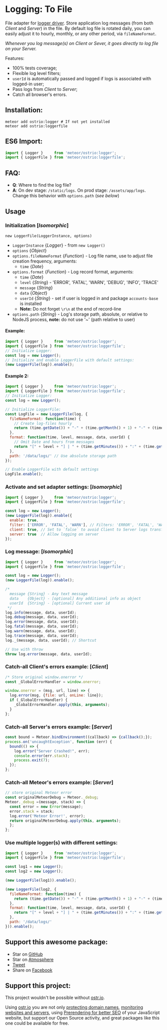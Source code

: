 Logging: To File
========
File adapter for [logger driver](https://github.com/VeliovGroup/Meteor-logger). Store application log messages (from both *Client* and *Server*) in the file. By default log file is rotated daily, you can easily adjust it to hourly, monthly, or any other period, via `fileNameFormat`.

*Whenever you log message(s) on Client or Sever, it goes directly to log file on your Server.*

Features:
 - 100% tests coverage;
 - Flexible log level filters;
 - `userId` is automatically passed and logged if logs is associated with logged-in user;
 - Pass logs from *Client* to *Server*;
 - Catch all browser's errors.

## Installation:
```shell
meteor add ostrio:logger # If not yet installed
meteor add ostrio:loggerfile
```

## ES6 Import:
```jsx
import { Logger }     from 'meteor/ostrio:logger';
import { LoggerFile } from 'meteor/ostrio:loggerfile';
```

## FAQ:
 - __Q__: Where to find the log file?
 - __A__: On dev stage: `/static/logs`. On prod stage: `/assets/app/logs`. Change this behavior with `options.path` (*see below*)

## Usage
### Initialization [*Isomorphic*]
`new LoggerFile(LoggerInstance, options)`
  - `LoggerInstance` {*Logger*} - from `new Logger()`
  - `options` {*Object*}
  - `options.fileNameFormat` {*Function*} - Log file name, use to adjust file creation frequency, arguments:
    - `time` {*Date*}
  - `options.format` {*Function*} - Log record format, arguments:
    - `time` {*Date*}
    - `level` {*String*} - 'ERROR', 'FATAL', 'WARN', 'DEBUG', 'INFO', 'TRACE'
    - `message` {*String*}
    - `data` {*Object*}
    - `userId` {*String*} - set if user is logged in and package `accounts-base` is installed
    - __Note:__ Do not forget `\r\n` at the end of record-line
  - `options.path` {*String*} - Log's storage path, absolute, or relative to NodeJS process, __note:__ do not use '~' (path relative to user)

#### Example:
```jsx
import { Logger }     from 'meteor/ostrio:logger';
import { LoggerFile } from 'meteor/ostrio:loggerfile';
// Initialize Logger:
const log = new Logger();
// Initialize and enable LoggerFile with default settings:
(new LoggerFile(log)).enable();
```

#### Example 2:
```jsx
import { Logger }     from 'meteor/ostrio:logger';
import { LoggerFile } from 'meteor/ostrio:loggerfile';
// Initialize Logger:
const log = new Logger();

// Initialize LoggerFile:
const LogFile = new LoggerFile(log, {
  fileNameFormat: function(time) {
    // Create log-files hourly
    return (time.getDate()) + "-" + (time.getMonth() + 1) + "-" + (time.getFullYear()) + "_" + (time.getHours()) + ".log";
  },
  format: function(time, level, message, data, userId) {
    // Omit Date and hours from messages
    return "[" + level + "] | " + (time.getMinutes()) + ":" + (time.getSeconds()) + " | \"" + message + "\" | User: " + userId + "\r\n";
  },
  path: '/data/logs/' // Use absolute storage path
});

// Enable LoggerFile with default settings
LogFile.enable();
```

### Activate and set adapter settings: [*Isomorphic*]
```jsx
import { Logger }     from 'meteor/ostrio:logger';
import { LoggerFile } from 'meteor/ostrio:loggerfile';

const log = new Logger();
(new LoggerFile(log)).enable({
  enable: true,
  filter: ['ERROR', 'FATAL', 'WARN'], // Filters: 'ERROR', 'FATAL', 'WARN', 'DEBUG', 'INFO', 'TRACE', '*'
  client: true, // Set to `false` to avoid Client to Server logs transfer
  server: true  // Allow logging on server
});
```

### Log message: [*Isomorphic*]
```jsx
import { Logger }     from 'meteor/ostrio:logger';
import { LoggerFile } from 'meteor/ostrio:loggerfile';

const log = new Logger();
(new LoggerFile(log)).enable();

/*
  message {String} - Any text message
  data    {Object} - [optional] Any additional info as object
  userId  {String} - [optional] Current user id
 */
log.info(message, data, userId);
log.debug(message, data, userId);
log.error(message, data, userId);
log.fatal(message, data, userId);
log.warn(message, data, userId);
log.trace(message, data, userId);
log._(message, data, userId); // Shortcut

// Use with throw
throw log.error(message, data, userId);
```

### Catch-all Client's errors example: [*Client*]
```jsx
/* Store original window.onerror */
const _GlobalErrorHandler = window.onerror;

window.onerror = (msg, url, line) => {
  log.error(msg, {file: url, onLine: line});
  if (_GlobalErrorHandler) {
    _GlobalErrorHandler.apply(this, arguments);
  }
};
```

### Catch-all Server's errors example: [*Server*]
```jsx
const bound = Meteor.bindEnvironment((callback) => {callback();});
process.on('uncaughtException', function (err) {
  bound(() => {
    log.error("Server Crashed!", err);
    console.error(err.stack);
    process.exit(7);
  });
};
```

### Catch-all Meteor's errors example: [*Server*]
```jsx
// store original Meteor error
const originalMeteorDebug = Meteor._debug;
Meteor._debug =(message, stack) => {
  const error = new Error(message);
  error.stack = stack;
  log.error('Meteor Error!', error);
  return originalMeteorDebug.apply(this, arguments);
  };
};
```

### Use multiple logger(s) with different settings:
```javascript
import { Logger }     from 'meteor/ostrio:logger';
import { LoggerFile } from 'meteor/ostrio:loggerfile';

const log1 = new Logger();
const log2 = new Logger();

(new LoggerFile(log1)).enable();

(new LoggerFile(log2, {
  fileNameFormat: function(time) {
    return (time.getDate()) + "-" + (time.getMonth() + 1) + "-" + (time.getFullYear()) + "_" + (time.getHours()) + ".log";
  },
  format: function(time, level, message, data, userId) {
    return "[" + level + "] | " + (time.getMinutes()) + ":" + (time.getSeconds()) + " | \"" + message + "\" | User: " + userId + "\r\n";
  },
  path: '/data/logs/'
})).enable();
```

## Support this awesome package:
 - Star on [GitHub](https://github.com/VeliovGroup/Meteor-logger-file)
 - Star on [Atmosphere](https://atmospherejs.com/ostrio/loggerfile)
 - [Tweet](https://twitter.com/share?url=https://github.com/VeliovGroup/Meteor-logger-file&text=Store%20%23meteorjs%20log%20messages%20(from%20Client%20%26%20Server)%20in%20the%20file%20%23javascript%20%23programming%20%23webdev%20via%20%40VeliovGroup)
 - Share on [Facebook](https://www.facebook.com/sharer.php?u=https://github.com/VeliovGroup/Meteor-logger-file)

## Support this project:
This project wouldn't be possible without [ostr.io](https://ostr.io).

Using [ostr.io](https://ostr.io) you are not only [protecting domain names](https://ostr.io/info/domain-names-protection), [monitoring websites and servers](https://ostr.io/info/monitoring), using [Prerendering for better SEO](https://ostr.io/info/prerendering) of your JavaScript website, but support our Open Source activity, and great packages like this one could be available for free.

